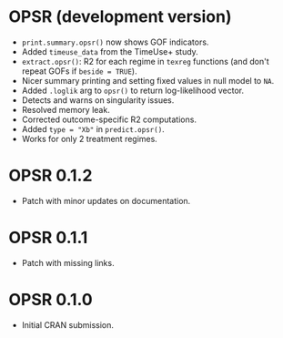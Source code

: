 # OPSR (development version)

* `print.summary.opsr()` now shows GOF indicators.
* Added `timeuse_data` from the TimeUse+ study.
* `extract.opsr()`: R2 for each regime in `texreg` functions (and don't repeat GOFs if `beside = TRUE`).
* Nicer summary printing and setting fixed values in null model to `NA`.
* Added `.loglik` arg to `opsr()` to return log-likelihood vector.
* Detects and warns on singularity issues.
* Resolved memory leak.
* Corrected outcome-specific R2 computations.
* Added `type = "Xb"` in `predict.opsr()`.
* Works for only 2 treatment regimes.

# OPSR 0.1.2

* Patch with minor updates on documentation.

# OPSR 0.1.1

* Patch with missing links.

# OPSR 0.1.0

* Initial CRAN submission.
